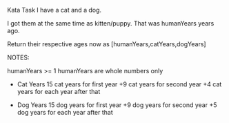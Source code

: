 Kata Task
I have a cat and a dog.

I got them at the same time as kitten/puppy. That was humanYears years ago.

Return their respective ages now as [humanYears,catYears,dogYears]

NOTES:

humanYears >= 1
humanYears are whole numbers only

* Cat Years
15 cat years for first year
+9 cat years for second year
+4 cat years for each year after that

* Dog Years
15 dog years for first year
+9 dog years for second year
+5 dog years for each year after that